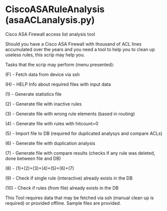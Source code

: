 # CiscoASARuleAnalysis (asaACLanalysis.py)
Cisco ASA Firewall access list analysis tool 

Should you have a Cisco ASA Firewall with thousand of ACL lines accumulated over the years and you need a tool to help you to clean up useless rules, this scrip may help you.

Tasks that the scrip may perform (menu presented):

(F) - Fetch data from device via ssh

(H) - HELP Info about required files with input data


(1) - Generate statistics file

(2) - Generate file with inactive rules

(3) - Generate file with wrong rule elements (based in routing)

(4) - Generate file with rules with hitcount=0

(5) - Import file to DB (required for duplicated analysys and compare ACLs)

(6) - Generate file with duplication analysis

(7) - Generate file with compare results (checks if any rule was deleted, done between file and DB)

(8) - (1)+(2)+(3)+(4)+(5)+(6)+(7)

(9) - Check if single rule (interactive) already exists in the DB

(10) - Check if rules (from file) already exists in the DB

This Tool requires data that may be fetched via ssh (manual clean up is required) or provided offline. Sample files are provided.



